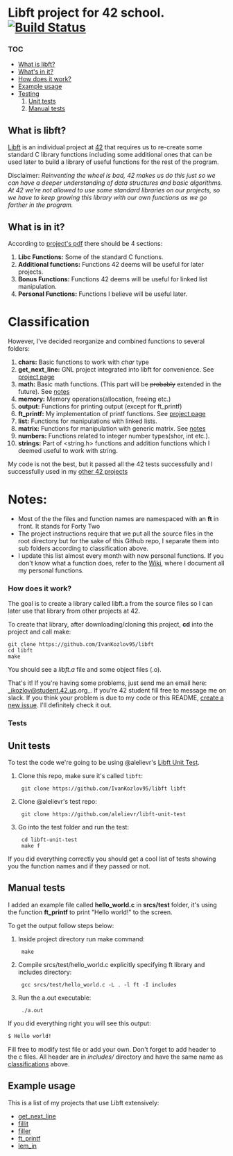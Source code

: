# Libft project for 42 school. [![Build Status](https://travis-ci.org/IvanKozlov95/libft.svg?branch=master)](https://travis-ci.org/IvanKozlov95/libft)

### TOC

* [What is libft?](#what-is-libft)
* [What's in it?](#what-is-in-it)
* [How does it work?](#how-does-it-work)
* [Example usage](#example-usage)
* [Testing](#tests)
	1. [Unit tests](#unit-tests)
	2. [Manual tests](#manual-tests)

## What is libft?
[Libft][1] is an individual project at [42][2] that requires us to re-create some standard C library functions including some additional ones that can be used later to build a library of useful functions for the rest of the program.

Disclaimer: *Reinventing the wheel is bad, 42 makes us do this just so we can have a deeper understanding of data structures and basic algorithms. At 42 we're not allowed to use some standard libraries on our projects, so we have to keep growing this library with our own functions as we go farther in the program.*

## What is in it?

According to [project's pdf][1] there should be 4 sections:

1.  **Libc Functions:** Some of the standard C functions.
2.  **Additional functions:** Functions 42 deems will be useful for later projects.
3.  **Bonus Functions:** Functions 42 deems will be useful for linked list manipulation.
4.  **Personal Functions:** Functions I believe will be useful later.

# Classification

However, I've decided reorganize and combined functions to several folders:

1. **chars:** Basic functions to work with _char_ type
2. **get_next_line:** GNL project integrated into libft for convenience. See [project page][GNL]
3. **math:** Basic math functions. (This part will be ~~probably~~ extended in the future). See [notes](#notes)
4. **memory:** Memory operations(allocation, freeing etc.)
5. **output:** Functions for printing output (except for ft_printf)
6. **ft_printf:** My implementation of printf functions. See [project page][printf]
7. **list:** Functions for manipulations with linked lists.
8. **matrix:** Functions for manipulation with generic matrix. See [notes](#notes)
9. **numbers:** Functions related to integer number types(shor, int etc.).
10. **strings:** Part of <string.h> functions and addition functions which I deemed useful to work with string.

My code is not the best, but it passed all the 42 tests successfully and I successfully used in my [other 42 projects](#example-usage)

# Notes:

- Most of the the files and function names are namespaced with an **ft** in front. It stands for Forty Two
- The project instructions require that we put all the source files in the root directory but for the sake of this Github repo, I separate them into sub folders according to classification above.
- I update this list almost every month with new personal functions. If you don't know what a function does, refer to the [Wiki][mock], where I document all my personal functions.

### How does it work?

The goal is to create a library called libft.a from the source files so I can later use that library from other projects at 42.

To create that library, after downloading/cloning this project, **cd** into the project and call make:

	git clone https://github.com/IvanKozlov95/libft
	cd libft
	make

You should see a *libft.a* file and some object files (.o).

That's it! If you're having some problems, just send me an email here: _ikozlov@student.42.us.org_. If you're 42 student fill free to message me on slack. If you think your problem is due to my code or this README, [create a new issue][3]. I'll definitely check it out.

### Tests

## Unit tests

To test the code we're going to be using @alelievr's [Libft Unit Test][4].

1. Clone this repo, make sure it's called `libft`:

		git clone https://github.com/IvanKozlov95/libft libft

2. Clone @alelievr's test repo:

		git clone https://github.com/alelievr/libft-unit-test

3. Go into the test folder and run the test:

		cd libft-unit-test
		make f

If you did everything correctly you should get a cool list of tests showing you the function names and if they passed or not.
## Manual tests

I added an example file called **hello_world.c** in **srcs/test** folder, it's using the function **ft_printf** to print "Hello world!" to the screen.

To get the output follow steps below:

1. Inside project directory run make command:

		make

2. Compile srcs/test/hello_world.c explicitly specifying ft library and includes directory:

		gcc srcs/test/hello_world.c -L . -l ft -I includes

3. Run the a.out executable:

		./a.out

If you did everything right you will see this output:

```sh
$ Hello world!
```

Fill free to modify test file or add your own. Don't forget to add header to the c files. All header are in _includes/_ directory and have the same name as [classifications](#classification) above.

## Example usage

This is a list of my projects that use Libft extensively:

* [get_next_line][GNL]
* [fillit](https://github.com/IvanKozlov95/fillit)
* [filler](https://github.com/IvanKozlov95/filler)
* [ft_printf][printf]
* [lem_in](https://github.com/IvanKozlov95/lem_in)

[1]: https://github.com/IvanKozlov95/libft/blob/master/libft.en.pdf
[2]: http://42.us.org "42 USA"
[3]: https://github.com/IvanKozlov95/libft/issues/new "New issue"
[4]: https://github.com/alelievr/libft-unit-test "alelievr/libft-unit-test"
[GNL]: https://github.com/IvanKozlov95/get_next_line
[printf]: https://github.com/IvanKozlov95/ft_printf
[mock]: https://www.youtube.com/watch?v=dQw4w9WgXcQ
